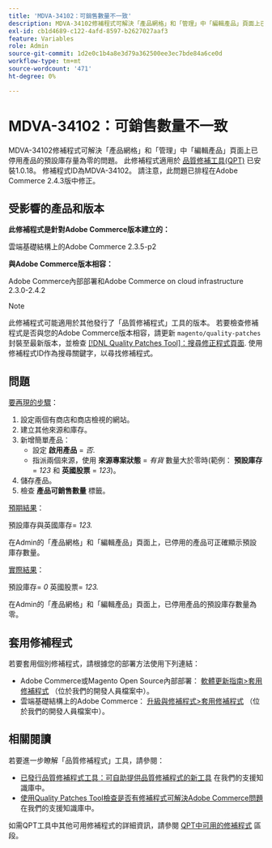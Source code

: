 ```yaml
---
title: 'MDVA-34102：可銷售數量不一致'
description: MDVA-34102修補程式可解決「產品網格」和「管理」中「編輯產品」頁面上已停用產品的預設庫存量為零的問題。 安裝[Quality Patches Tool (QPT)](/help/announcements/adobe-commerce-announcements/magento-quality-patches-released-new-tool-to-self-serve-quality-patches.md) 1.0.18後，即可使用此修補程式。 修補程式ID為MDVA-34102。 請注意，此問題已排程在Adobe Commerce 2.4.3版中修正。
exl-id: cb1d4689-c122-4afd-8597-b2627027aaf3
feature: Variables
role: Admin
source-git-commit: 1d2e0c1b4a8e3d79a362500ee3ec7bde84a6ce0d
workflow-type: tm+mt
source-wordcount: '471'
ht-degree: 0%

---
```


# MDVA-34102：可銷售數量不一致

MDVA-34102修補程式可解決「產品網格」和「管理」中「編輯產品」頁面上已停用產品的預設庫存量為零的問題。 此修補程式適用於 [品質修補工具(QPT)](/help/announcements/adobe-commerce-announcements/magento-quality-patches-released-new-tool-to-self-serve-quality-patches.md) 已安裝1.0.18。 修補程式ID為MDVA-34102。 請注意，此問題已排程在Adobe Commerce 2.4.3版中修正。

## 受影響的產品和版本

**此修補程式是針對Adobe Commerce版本建立的：**

雲端基礎結構上的Adobe Commerce 2.3.5-p2

**與Adobe Commerce版本相容：**

Adobe Commerce內部部署和Adobe Commerce on cloud infrastructure 2.3.0-2.4.2

>[!NOTE]
>
>此修補程式可能適用於其他發行了「品質修補程式」工具的版本。 若要檢查修補程式是否與您的Adobe Commerce版本相容，請更新 `magento/quality-patches` 封裝至最新版本，並檢查 [[!DNL Quality Patches Tool]：搜尋修正程式頁面](https://devdocs.magento.com/quality-patches/tool.html#patch-grid). 使用修補程式ID作為搜尋關鍵字，以尋找修補程式。

## 問題

<u>要再現的步驟</u>：

1. 設定兩個有商店和商店檢視的網站。
1. 建立其他來源和庫存。
1. 新增簡單產品：
   * 設定 **啟用產品** = *否*.
   * 指派兩個來源，使用 **來源專案狀態** = *有貨* 數量大於零時(範例： **預設庫存** = *123* 和 **英國股票** = *123*)。
1. 儲存產品。
1. 檢查 **產品可銷售數量** 標籤。

<u>預期結果</u>：

預設庫存與英國庫存= *123.*

在Admin的「產品網格」和「編輯產品」頁面上，已停用的產品可正確顯示預設庫存數量。

<u>實際結果</u>：

預設庫存= *0* 英國股票= *123.*

在Admin的「產品網格」和「編輯產品」頁面上，已停用產品的預設庫存數量為零。

## 套用修補程式

若要套用個別修補程式，請根據您的部署方法使用下列連結：

* Adobe Commerce或Magento Open Source內部部署： [軟體更新指南>套用修補程式](https://devdocs.magento.com/guides/v2.4/comp-mgr/patching/mqp.html) （位於我們的開發人員檔案中）。
* 雲端基礎結構上的Adobe Commerce： [升級與修補程式>套用修補程式](https://devdocs.magento.com/cloud/project/project-patch.html) （位於我們的開發人員檔案中）。

## 相關閱讀

若要進一步瞭解「品質修補程式」工具，請參閱：

* [已發行品質修補程式工具：可自助提供品質修補程式的新工具](/help/announcements/adobe-commerce-announcements/magento-quality-patches-released-new-tool-to-self-serve-quality-patches.md) 在我們的支援知識庫中。
* [使用Quality Patches Tool檢查是否有修補程式可解決Adobe Commerce問題](/help/support-tools/patches-available-in-qpt-tool/check-patch-for-magento-issue-with-magento-quality-patches.md) 在我們的支援知識庫中。

如需QPT工具中其他可用修補程式的詳細資訊，請參閱 [QPT中可用的修補程式](https://support.magento.com/hc/en-us/sections/360010506631-Patches-available-in-QPT-tool-) 區段。
